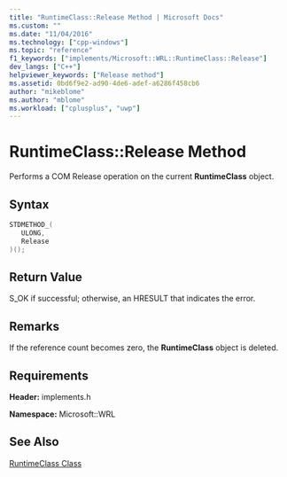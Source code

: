 ```yaml
---
title: "RuntimeClass::Release Method | Microsoft Docs"
ms.custom: ""
ms.date: "11/04/2016"
ms.technology: ["cpp-windows"]
ms.topic: "reference"
f1_keywords: ["implements/Microsoft::WRL::RuntimeClass::Release"]
dev_langs: ["C++"]
helpviewer_keywords: ["Release method"]
ms.assetid: 0bd6f9e2-ad90-4de6-adef-a6286f458cb6
author: "mikeblome"
ms.author: "mblome"
ms.workload: ["cplusplus", "uwp"]
---
```

# RuntimeClass::Release Method
Performs a COM Release operation on the current **RuntimeClass** object.  
  
## Syntax  
  
```cpp  
STDMETHOD_(  
   ULONG,  
   Release  
)();  
```  
  
## Return Value  
 S_OK if successful; otherwise, an HRESULT that indicates the error.  
  
## Remarks  
 If the reference count becomes zero, the **RuntimeClass** object is deleted.  
  
## Requirements  
 **Header:** implements.h  
  
 **Namespace:** Microsoft::WRL  
  
## See Also  
 [RuntimeClass Class](../windows/runtimeclass-class.md)